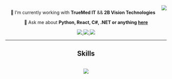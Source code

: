 <!-- Visitor Badge -->
<img align="right" src="https://visitor-badge.laobi.icu/badge?page_id=zararashraf.zararashraf" />

<!-- Profile Header -->

<!-- Introduction -->
<!-- Main Content -->
<div align="center">
 
 🔭 I’m currently working with **TrueMed IT** && **2B Vision Technologies**
 
 💬 Ask me about **Python, React, C#, .NET or anything [here](https://github.com/zararashraf/zararashraf/issues)**
 
 </div>

<!-- Contact Links with Enhanced Icons -->
<div align="center"> 
  <a href="mailto:zarar.ashraf@outlook.co">
    <img src="https://img.shields.io/badge/Email-333333?style=for-the-badge&logo=gmail&logoColor=red" />
  </a>
  <a href="https://linkedin.com/in/zararashraf" target="_blank">
    <img src="https://img.shields.io/badge/LinkedIn-333333?style=for-the-badge&logo=linkedin&logoColor=0077B5" target="_blank" />
  </a>
  <a href="https://github.com/zararashraf?tab=repositories" target="_blank">
     <img src="https://img.shields.io/badge/Portfolio-333333?style=for-the-badge&logo=github&logoColor=FF5722" target="_blank" />
  </a>
</div>

<!-- Divider -->
<hr/>

<!-- Skills with Enhanced Icons -->
<h2 align="center">Skills</h2>
<br/>
<div align="center">
    <img src="https://skillicons.dev/icons?i=cs,dotnet,react,python,django" />
</div>
